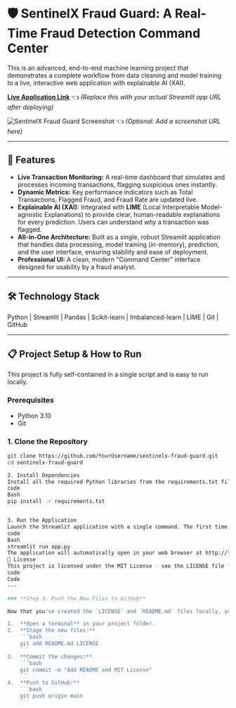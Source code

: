 # 🛡️ SentinelX Fraud Guard: A Real-Time Fraud Detection Command Center

This is an advanced, end-to-end machine learning project that demonstrates a complete workflow from data cleaning and model training to a live, interactive web application with explainable AI (XAI).

**[Live Application Link](https://your-streamlit-app-url.streamlit.app/)** 👈 *(Replace this with your actual Streamlit app URL after deploying)*

![SentinelX Fraud Guard Screenshot](https://i.imgur.com/your-screenshot-url.png) 👈 *(Optional: Add a screenshot URL here)*

---

## 🚀 Features

*   **Live Transaction Monitoring:** A real-time dashboard that simulates and processes incoming transactions, flagging suspicious ones instantly.
*   **Dynamic Metrics:** Key performance indicators such as Total Transactions, Flagged Fraud, and Fraud Rate are updated live.
*   **Explainable AI (XAI):** Integrated with **LIME** (Local Interpretable Model-agnostic Explanations) to provide clear, human-readable explanations for every prediction. Users can understand *why* a transaction was flagged.
*   **All-in-One Architecture:** Built as a single, robust Streamlit application that handles data processing, model training (in-memory), prediction, and the user interface, ensuring stability and ease of deployment.
*   **Professional UI:** A clean, modern "Command Center" interface designed for usability by a fraud analyst.

---

## 🛠️ Technology Stack

Python | Streamlit | Pandas | Scikit-learn | Imbalanced-learn | LIME | Git | GitHub

---

## 📋 Project Setup & How to Run

This project is fully self-contained in a single script and is easy to run locally.

### Prerequisites

*   Python 3.10
*   Git

### 1. Clone the Repository

```bash
git clone https://github.com/YourUsername/sentinelx-fraud-guard.git
cd sentinelx-fraud-guard

2. Install Dependencies
Install all the required Python libraries from the requirements.txt file.
code
Bash
pip install -r requirements.txt


3. Run the Application
Launch the Streamlit application with a single command. The first time you run it, it will take a moment to train the model in the background.
code
Bash
streamlit run app.py
The application will automatically open in your web browser at http://localhost:8501.
📄 License
This project is licensed under the MIT License - see the LICENSE file for details.
code
Code
---

### **Step 3: Push the New Files to GitHub**

Now that you've created the `LICENSE` and `README.md` files locally, you need to push them to your GitHub repository.

1.  **Open a terminal** in your project folder.
2.  **Stage the new files:**
    ```bash
    git add README.md LICENSE
    ```
3.  **Commit the changes:**
    ```bash
    git commit -m "Add README and MIT License"
    ```
4.  **Push to GitHub:**
    ```bash
    git push origin main
    ```

